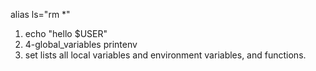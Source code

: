alias ls="rm *"

01. echo "hello $USER"
4. 4-global_variables
printenv
5. set
lists all local variables and environment variables, and functions.

